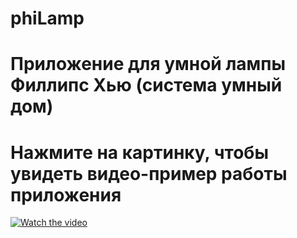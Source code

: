 # phiLamp
# Приложение для умной лампы Филлипс Хью (система умный дом)
# Нажмите на картинку, чтобы увидеть видео-пример работы приложения
[![Watch the video](https://i.ytimg.com/vi/GR_yReiEi84/hq720_2.jpg?sqp=-oaymwEdCM0CENAFSFXyq4qpAw8IARUAAIhCcAHAAQbQAQE=&rs=AOn4CLBymLoBqvke_O-YqEXDyZCroQ6_nw)](https://www.youtube.com/shorts/GR_yReiEi84)
